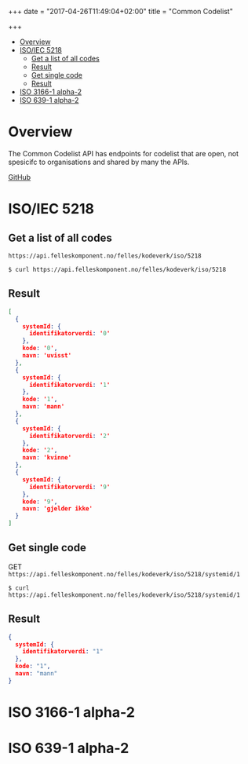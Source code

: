 +++
date = "2017-04-26T11:49:04+02:00"
title = "Common Codelist"

+++

<!-- TOC -->

- [Overview](#overview)
- [ISO/IEC 5218](#isoiec-5218)
    - [Get a list of all codes](#get-a-list-of-all-codes)
    - [Result](#result)
    - [Get single code](#get-single-code)
    - [Result](#result-1)
- [ISO 3166-1 alpha-2](#iso-3166-1-alpha-2)
- [ISO 639-1 alpha-2](#iso-639-1-alpha-2)

<!-- /TOC -->

# Overview
The Common Codelist API has endpoints for codelist that are open, not spesicifc to organisations and shared by many the APIs. 

[GitHub](https://github.com/FINTprosjektet/fint-common-codelist)

# ISO/IEC 5218

## Get a list of all codes
`https://api.felleskomponent.no/felles/kodeverk/iso/5218`

```shell
$ curl https://api.felleskomponent.no/felles/kodeverk/iso/5218
```
## Result
```json
[
  {
    systemId: {
      identifikatorverdi: '0'
    },
    kode: '0',
    navn: 'uvisst'
  },
  {
    systemId: {
      identifikatorverdi: '1'
    },
    kode: '1',
    navn: 'mann'
  },
  {
    systemId: {
      identifikatorverdi: '2'
    },
    kode: '2',
    navn: 'kvinne'
  },
  {
    systemId: {
      identifikatorverdi: '9'
    },
    kode: '9',
    navn: 'gjelder ikke'
  }
]
```
## Get single code
GET `https://api.felleskomponent.no/felles/kodeverk/iso/5218/systemid/1`

```shell
$ curl https://api.felleskomponent.no/felles/kodeverk/iso/5218/systemid/1
```

## Result
```json
{
  systemId: {
    identifikatorverdi: "1"
  },
  kode: "1",
  navn: "mann"
}
```

# ISO 3166-1 alpha-2

# ISO 639-1 alpha-2